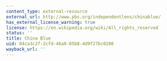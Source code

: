 ```yaml
---
content_type: external-resource
external_url: http://www.pbs.org/independentlens/chinablue/
has_external_license_warning: true
license: https://en.wikipedia.org/wiki/All_rights_reserved
status: ''
title: China Blue
uid: 04ca3c2f-2cfd-46a0-85b8-4d9f27bc0208
wayback_url: ''
---
```

